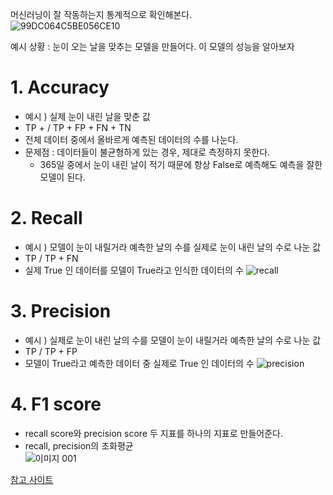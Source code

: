 머신러닝이 잘 작동하는지 통계적으로 확인해본다.    
![99DC064C5BE056CE10](https://user-images.githubusercontent.com/70581043/114490303-8f922080-9c4f-11eb-87c5-ed15bf4d7189.png)

예시 상황 : 눈이 오는 날을 맞추는 모델을 만들어다. 이 모델의 성능을 알아보자    

# 1. Accuracy
* 예시 ) 실제 눈이 내린 날을 맞춘 값
* TP +  / TP + FP + FN + TN
* 전체 데이터 중에서 올바르게 예측된 데이터의 수를 나눈다.
* 문제점 : 데이터들이 불균형하게 있는 경우, 제대로 측정하지 못한다.
  + 365일 중에서 눈이 내린 날이 적기 때문에 항상 False로 예측해도 예측을 잘한 모델이 된다.
  
# 2. Recall
* 예시 ) 모델이 눈이 내릴거라 예측한 날의 수를 실제로 눈이 내린 날의 수로 나눈 값
* TP / TP + FN
* 실제 True 인 데이터를 모델이 True라고 인식한 데이터의 수
![recall](https://user-images.githubusercontent.com/70581043/114492009-a5edab80-9c52-11eb-9e04-cf241bc27c8a.jpg)

# 3. Precision
* 예시 ) 실제로 눈이 내린 날의 수를 모델이 눈이 내릴거라 예측한 날의 수로 나눈 값
* TP / TP + FP
* 모델이 True라고 예측한 데이터 중 실제로 True 인 데이터의 수
![precision](https://user-images.githubusercontent.com/70581043/114492255-2dd3b580-9c53-11eb-8740-90c970d2e146.jpg)

# 4. F1 score
* recall score와 precision score 두 지표를 하나의 지표로 만들어준다.
* recall, precision의 조화평균   
![이미지 001](https://user-images.githubusercontent.com/70581043/114491407-8efa8980-9c51-11eb-8179-9ea8321b24ce.png)

[참고 사이트](https://eunsukimme.github.io/ml/2019/10/21/Accuracy-Recall-Precision-F1-score/)
